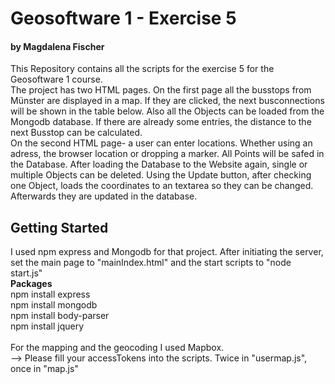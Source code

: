 <h1><strong>Geosoftware 1 - Exercise 5</strong></h1>
<h4><strong> by Magdalena Fischer</strong></h4>
<p> This Repository contains all the scripts for the exercise 5 for the Geosoftware 1 course.<br/>
    The project has two HTML pages. On the first page all the busstops from Münster are displayed in a map.
    If they are clicked, the next busconnections will be shown in the table below. 
    Also all the Objects can be loaded from the Mongodb database. If there are already some entries, the distance to the next Busstop can be calculated.
    <br/>
    On the second HTML page- a user can enter locations. Whether using an adress, the browser location or dropping a marker.
    All Points will be safed in the Database. After loading the Database to the Website again, single or multiple Objects can be deleted.
    Using the Update button, after checking one Object, loads the coordinates to an textarea so they can be changed. Afterwards they are updated in the database.</p>
    
<h2>Getting Started</h2>
<p> I used npm express and Mongodb for that project. After initiating the server, set the main page to "mainIndex.html" and the start scripts to "node start.js"
    <br/><strong>Packages</strong><br/>
    npm install express<br/>
    npm install mongodb<br/>
    npm install body-parser<br/>
    npm install jquery<br/><br/>
    For the mapping and the geocoding I used Mapbox.<br/>
    --> Please fill your accessTokens into the scripts. Twice in "usermap.js", once in "map.js"
    </p>
<h2></h2>
<p></p>
